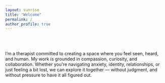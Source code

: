 ```yaml
---
layout: sunrise
title: "Welcome"
permalink: /
author_profile: true
---
```


<br><br>

I’m a therapist committed to creating a space where you feel seen, heard, and human. My work is grounded in compassion, curiosity, and collaboration. Whether you're navigating anxiety, identity, relationships, or just feeling a bit lost, we can explore it together — without judgment, and without pressure to have it all figured out.
